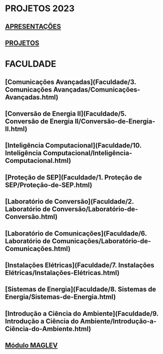 # **PROJETOS 2023**

## [APRESENTAÇÕES](https://github.com/cotabr/projetos.github.io/blob/main/Estrutura/Apresenta%C3%A7%C3%B5es.md)

## [PROJETOS](https://github.com/cotabr/projetos.github.io/blob/main/Estrutura/Projetos.md)

# **FACULDADE**

## [Comunicações Avançadas](Faculdade/3. Comunicações Avançadas/Comunicações-Avançadas.html)

## [Conversão de Energia II](Faculdade/5. Conversão de Energia II/Conversão-de-Energia-II.html)

## [Inteligência Computacional](Faculdade/10. Inteligência Computacional/Inteligência-Computacional.html)

## [Proteção de SEP](Faculdade/1. Proteção de SEP/Proteção-de-SEP.html)

## [Laboratório de Conversão](Faculdade/2. Laboratório de Conversão/Laboratório-de-Conversão.html)

## [Laboratório de Comunicações](Faculdade/6. Laboratório de Comunicações/Laboratório-de-Comunicações.html)

## [Instalações Elétricas](Faculdade/7. Instalações Elétricas/Instalações-Elétricas.html)

## [Sistemas de Energia](Faculdade/8. Sistemas de Energia/Sistemas-de-Energia.html)

## [Introdução a Ciência do Ambiente](Faculdade/9. Introdução a Ciência do Ambiente/Introdução-a-Ciência-do-Ambiente.html)

## [Módulo MAGLEV]()
